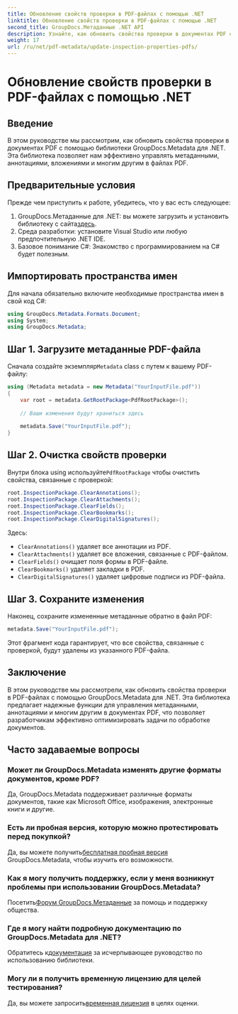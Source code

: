```yaml
---
title: Обновление свойств проверки в PDF-файлах с помощью .NET
linktitle: Обновление свойств проверки в PDF-файлах с помощью .NET
second_title: GroupDocs.Метаданные .NET API
description: Узнайте, как обновить свойства проверки в документах PDF с помощью GroupDocs.Metadata для .NET. Эффективно управляйте метаданными и аннотациями с помощью C#.
weight: 17
url: /ru/net/pdf-metadata/update-inspection-properties-pdfs/
---
```


# Обновление свойств проверки в PDF-файлах с помощью .NET

## Введение
В этом руководстве мы рассмотрим, как обновить свойства проверки в документах PDF с помощью библиотеки GroupDocs.Metadata для .NET. Эта библиотека позволяет нам эффективно управлять метаданными, аннотациями, вложениями и многим другим в файлах PDF.
## Предварительные условия
Прежде чем приступить к работе, убедитесь, что у вас есть следующее:
1.  GroupDocs.Метаданные для .NET: вы можете загрузить и установить библиотеку с сайта[здесь](https://releases.groupdocs.com/metadata/net/).
2. Среда разработки: установите Visual Studio или любую предпочтительную .NET IDE.
3. Базовое понимание C#: Знакомство с программированием на C# будет полезным.

## Импортировать пространства имен
Для начала обязательно включите необходимые пространства имен в свой код C#:
```csharp
using GroupDocs.Metadata.Formats.Document;
using System;
using GroupDocs.Metadata;
```
## Шаг 1. Загрузите метаданные PDF-файла
 Сначала создайте экземпляр`Metadata` class с путем к вашему PDF-файлу:
```csharp
using (Metadata metadata = new Metadata("YourInputFile.pdf"))
{
    var root = metadata.GetRootPackage<PdfRootPackage>();
    
    // Ваши изменения будут храниться здесь
    
    metadata.Save("YourInputFile.pdf");
}
```
## Шаг 2. Очистка свойств проверки
 Внутри блока using используйте`PdfRootPackage` чтобы очистить свойства, связанные с проверкой:
```csharp
root.InspectionPackage.ClearAnnotations();
root.InspectionPackage.ClearAttachments();
root.InspectionPackage.ClearFields();
root.InspectionPackage.ClearBookmarks();
root.InspectionPackage.ClearDigitalSignatures();
```
Здесь:
- `ClearAnnotations()` удаляет все аннотации из PDF.
- `ClearAttachments()` удаляет все вложения, связанные с PDF-файлом.
- `ClearFields()` очищает поля формы в PDF-файле.
- `ClearBookmarks()` удаляет закладки в PDF.
- `ClearDigitalSignatures()` удаляет цифровые подписи из PDF-файла.
## Шаг 3. Сохраните изменения
Наконец, сохраните измененные метаданные обратно в файл PDF:
```csharp
metadata.Save("YourInputFile.pdf");
```
Этот фрагмент кода гарантирует, что все свойства, связанные с проверкой, будут удалены из указанного PDF-файла.

## Заключение
В этом руководстве мы рассмотрели, как обновить свойства проверки в PDF-файлах с помощью GroupDocs.Metadata для .NET. Эта библиотека предлагает надежные функции для управления метаданными, аннотациями и многим другим в документах PDF, что позволяет разработчикам эффективно оптимизировать задачи по обработке документов.

## Часто задаваемые вопросы
### Может ли GroupDocs.Metadata изменять другие форматы документов, кроме PDF?
Да, GroupDocs.Metadata поддерживает различные форматы документов, такие как Microsoft Office, изображения, электронные книги и другие.
### Есть ли пробная версия, которую можно протестировать перед покупкой?
 Да, вы можете получить[бесплатная пробная версия](https://releases.groupdocs.com/) GroupDocs.Metadata, чтобы изучить его возможности.
### Как я могу получить поддержку, если у меня возникнут проблемы при использовании GroupDocs.Metadata?
 Посетить[Форум GroupDocs.Метаданные](https://forum.groupdocs.com/c/metadata/14) за помощь и поддержку общества.
### Где я могу найти подробную документацию по GroupDocs.Metadata для .NET?
 Обратитесь к[документация](https://tutorials.groupdocs.com/metadata/net/) за исчерпывающее руководство по использованию библиотеки.
### Могу ли я получить временную лицензию для целей тестирования?
 Да, вы можете запросить[временная лицензия](https://purchase.groupdocs.com/temporary-license/) в целях оценки.